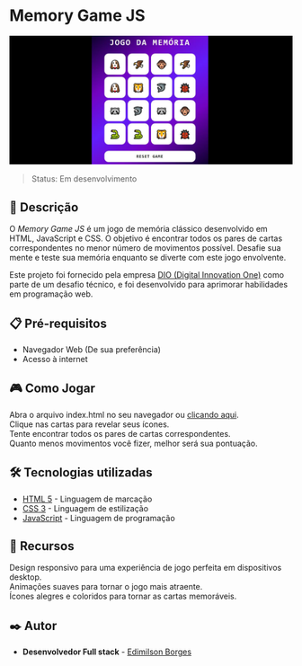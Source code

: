 # Memory Game JS

![Logo do Projeto](https://github.com/EdimilsonBorges/memory-game-js/blob/main/Jogo%20da%20mem%C3%B3ria.jpg)

> Status: Em desenvolvimento

## 📖 Descrição
O *Memory Game JS* é um jogo de memória clássico desenvolvido em HTML, JavaScript e CSS. O objetivo é encontrar todos os pares de cartas correspondentes no menor número de movimentos possível. Desafie sua mente e teste sua memória enquanto se diverte com este jogo envolvente.

Este projeto foi fornecido pela empresa [DIO (Digital Innovation One)](https://www.dio.me/) como parte de um desafio técnico, e foi desenvolvido para aprimorar habilidades em programação web.

## 📋 Pré-requisitos
 - Navegador Web (De sua preferência)
 - Acesso à internet
## 🎮 Como Jogar
Abra o arquivo index.html no seu navegador ou [clicando aqui](https://edimilsonborges.github.io/memory-game-js/).  
Clique nas cartas para revelar seus ícones.  
Tente encontrar todos os pares de cartas correspondentes.  
Quanto menos movimentos você fizer, melhor será sua pontuação.  
## 🛠️ Tecnologias utilizadas
* [HTML 5](https://developer.mozilla.org/pt-BR/docs/Web/HTML) - Linguagem de marcação
* [CSS 3](https://developer.mozilla.org/pt-BR/docs/Web/CSS) - Linguagem de estilização
* [JavaScript](https://developer.mozilla.org/pt-BR/docs/Web/JavaScript) -  Linguagem de programação 
## 📑 Recursos
Design responsivo para uma experiência de jogo perfeita em dispositivos desktop.  
Animações suaves para tornar o jogo mais atraente.  
Ícones alegres e coloridos para tornar as cartas memoráveis.  
## ✒️ Autor
* **Desenvolvedor Full stack** - [Edimilson Borges](https://github.com/EdimilsonBorges)
